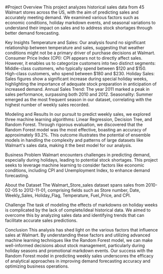 #Project Overview
This project analyzes historical sales data from 45 Walmart stores across the US, with the aim of predicting sales and accurately meeting demand. 
We examined various factors such as economic conditions, holiday markdown events, 
and seasonal variations to understand their impact on sales and to address stock shortages through better demand forecasting.

Key Insights
Temperature and Sales: Our analysis found no significant relationship between temperature and sales, 
suggesting that weather conditions might not be a primary driver of purchase decisions at Walmart.
Consumer Price Index (CPI): CPI appears not to directly affect sales. However, it enables us to categorize customers into two distinct segments:
Middle-class customers, who typically spend between $120 and $150.
High-class customers, who spend between $180 and $230.
Holiday Sales: Sales figures show a significant increase during special holiday weeks, highlighting the importance of adequate stock preparation in anticipation of increased demand.
Annual Sales Trend: The year 2011 marked a peak in sales performance, surpassing both 2010 and 2012.
Seasonality: Summer emerged as the most frequent season in our dataset, correlating with the highest number of weekly sales recorded.

Modeling and Results
In our pursuit to predict weekly sales, we explored three machine learning algorithms: Linear Regression, Decision Tree, and Random Forest. 
Through rigorous evaluation, we discovered that the Random Forest model was the most effective, boasting an accuracy of approximately 93.2%. 
This outcome illustrates the potential of ensemble models in handling the complexity and patterns of large datasets like Walmart's sales data, making it the best model for our analysis.

Business Problem
Walmart encounters challenges in predicting demand, especially during holidays, leading to potential stock shortages. 
This project seeks to leverage machine learning to consider factors like economic conditions, including CPI and Unemployment Index, to enhance demand forecasting.

About the Dataset
The Walmart_Store_sales dataset spans sales from 2010-02-05 to 2012-11-01, comprising fields such as Store number, Date, Weekly_Sales, Holiday_Flag, Temperature, Fuel_Price, and CPI.

Challenge
The task of modeling the effects of markdowns on holiday weeks is complicated by the lack of complete/ideal historical data. 
We aimed to overcome this by analyzing sales data and identifying trends that can facilitate accurate sales predictions.

Conclusion
This analysis has shed light on the various factors that influence sales at Walmart. 
By understanding these factors and utilizing advanced machine learning techniques like the Random Forest model, 
we can make well-informed decisions about stock management, particularly during holiday seasons and promotional markdown events. 
Our success with the Random Forest model in predicting weekly sales underscores the efficacy of analytical approaches in improving demand forecasting accuracy and optimizing business operations.

